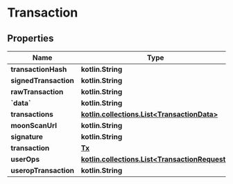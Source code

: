 
# Transaction

## Properties
Name | Type | Description | Notes
------------ | ------------- | ------------- | -------------
**transactionHash** | **kotlin.String** |  |  [optional]
**signedTransaction** | **kotlin.String** |  |  [optional]
**rawTransaction** | **kotlin.String** |  |  [optional]
**&#x60;data&#x60;** | **kotlin.String** |  |  [optional]
**transactions** | [**kotlin.collections.List&lt;TransactionData&gt;**](TransactionData.md) |  |  [optional]
**moonScanUrl** | **kotlin.String** |  |  [optional]
**signature** | **kotlin.String** |  |  [optional]
**transaction** | [**Tx**](Tx.md) |  |  [optional]
**userOps** | [**kotlin.collections.List&lt;TransactionRequest&gt;**](TransactionRequest.md) |  |  [optional]
**useropTransaction** | **kotlin.String** |  |  [optional]




